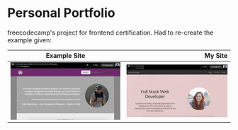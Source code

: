 # Personal Portfolio
freecodecamp's project for frontend certification. Had to re-create the example given:

| Example Site | My Site      |
| ------------ | -----------: |
| ![alt text](https://github.com/laurengranada/personal-portfolio/blob/master/read-images/example.gif) | ![alt text](https://github.com/laurengranada/personal-portfolio/blob/master/read-images/mine.gif) |
